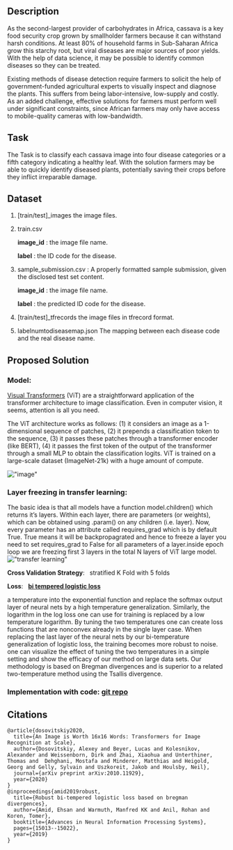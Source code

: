 ## Description

As the second-largest provider of carbohydrates in Africa, cassava is a key food security crop grown by smallholder farmers because it can withstand harsh conditions. At least 80% of household farms in Sub-Saharan Africa grow this starchy root, but viral diseases are major sources of poor yields. With the help of data science, it may be possible to identify common diseases so they can be treated.

Existing methods of disease detection require farmers to solicit the help of government-funded agricultural experts to visually inspect and diagnose the plants. This suffers from being labor-intensive, low-supply and costly. As an added challenge, effective solutions for farmers must perform well under significant constraints, since African farmers may only have access to mobile-quality cameras with low-bandwidth.

## Task
The Task is to classify each cassava image into four disease categories or a fifth category indicating a healthy leaf. With the solution farmers may be able to quickly identify diseased plants, potentially saving their crops before they inflict irreparable damage.

## Dataset
1. [train/test]_images the image files.
2. train.csv
    
    **image_id** : the image file name.

    **label** : the ID code for the disease.
3. sample_submission.csv : A properly formatted sample submission, given the disclosed test set content.

    **image_id** : the image file name.

    **label** :  the predicted ID code for the disease.
4. [train/test]_tfrecords the image files in tfrecord format.

5. labelnumtodiseasemap.json The mapping between each disease code and the real disease name.
## Proposed Solution
###   Model: 

[Visual Transformers](https://github.com/lukemelas/PyTorch-Pretrained-ViT) (ViT) are a straightforward application of the transformer architecture to image classification. Even in computer vision, it seems, attention is all you need.

The ViT architecture works as follows: (1) it considers an image as a 1-dimensional sequence of patches, (2) it prepends a classification token to the sequence, (3) it passes these patches through a transformer encoder (like BERT), (4) it passes the first token of the output of the transformer through a small MLP to obtain the classification logits. ViT is trained on a large-scale dataset (ImageNet-21k) with a huge amount of compute.

!["image"](https://github.com/google-research/vision_transformer/raw/fca1235b4828b10eee120985339ede485afc1ed6/vit_figure.png)

### Layer freezing in transfer learning:
The basic idea is that all models have a function model.children() which returns it’s layers. Within each layer, there are parameters (or weights), which can be obtained using .param() on any children (i.e. layer). Now, every parameter has an attribute called requires_grad which is by default True. True means it will be backpropagrated and hence to freeze a layer you need to set requires_grad to False for all parameters of a layer.inside epoch loop we are freezing first 3 layers in the total N layers of ViT large model. 
!["transfer learning"](https://qph.fs.quoracdn.net/main-qimg-96376d794775a37a272dac2a7a38f29e)

**Cross Validation Strategy**:  &nbsp; stratified K Fold with 5 folds

**Loss**:   &nbsp; [**bi tempered logistic loss**](https://arxiv.org/pdf/1906.03361.pdf)

a temperature into the exponential function and replace the softmax
output layer of neural nets by a high temperature generalization. Similarly, the
logarithm in the log loss one can  use for training is replaced by a low temperature
logarithm. By tuning the two temperatures one can create loss functions that are nonconvex already in the single layer case. When replacing the last layer of the neural
nets by our bi-temperature generalization of logistic loss, the training becomes more
robust to noise. one can visualize the effect of tuning the two temperatures in a simple
setting and show the efficacy of our method on large data sets. Our methodology is
based on Bregman divergences and is superior to a related two-temperature method
using the Tsallis divergence.

### Implementation with code:      [git repo](https://github.com/prakashsellathurai/cassava-leaf-disease-classification)
## Citations
```
@article{dosovitskiy2020,
  title={An Image is Worth 16x16 Words: Transformers for Image Recognition at Scale},
  author={Dosovitskiy, Alexey and Beyer, Lucas and Kolesnikov, Alexander and Weissenborn, Dirk and Zhai, Xiaohua and Unterthiner, Thomas and  Dehghani, Mostafa and Minderer, Matthias and Heigold, Georg and Gelly, Sylvain and Uszkoreit, Jakob and Houlsby, Neil},
  journal={arXiv preprint arXiv:2010.11929},
  year={2020}
}
@inproceedings{amid2019robust,
  title={Robust bi-tempered logistic loss based on bregman divergences},
  author={Amid, Ehsan and Warmuth, Manfred KK and Anil, Rohan and Koren, Tomer},
  booktitle={Advances in Neural Information Processing Systems},
  pages={15013--15022},
  year={2019}
}

```
